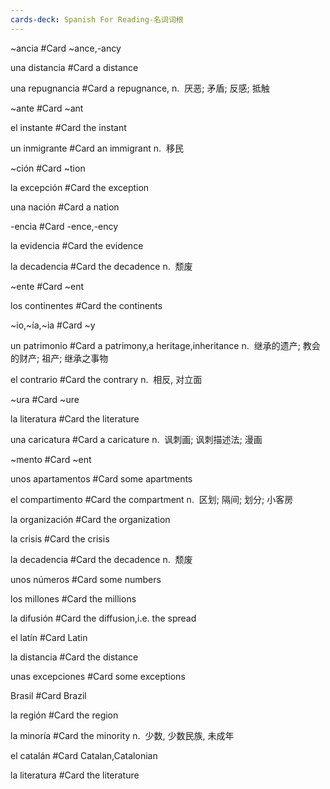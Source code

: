 ```yaml
---
cards-deck: Spanish For Reading-名词词根
---
```

~ancia #Card 
~ance,-ancy
 
una distancia #Card 
a distance

una repugnancia #Card 
a repugnance,
n.  厌恶; 矛盾; 反感; 抵触

~ante #Card 
~ant

el instante #Card 
the instant

un inmigrante #Card 
an immigrant 
n.  移民

~ción #Card 
~tion

la excepción  #Card 
the exception

una nación  #Card 
a nation

 -encia  #Card 
 -ence,-ency

la evidencia #Card 
the evidence

la decadencia #Card 
the decadence
n.  颓废 

~ente #Card 
~ent

los continentes #Card 
the continents

~io,~ía,~ia #Card 
~y

un patrimonio #Card 
a patrimony,a heritage,inheritance
n.  继承的遗产; 教会的财产; 祖产; 继承之事物

el contrario #Card 
the contrary
n.  相反, 对立面

~ura #Card 
~ure

la literatura #Card 
the literature

una caricatura #Card 
a caricature
n.  讽刺画; 讽刺描述法; 漫画

~mento #Card 
~ent

unos apartamentos #Card 
some apartments

el compartimento #Card 
the compartment
n.  区划; 隔间; 划分; 小客房

la organización #Card 
the organization

la crisis #Card 
the crisis

la decadencia #Card 
the decadence
n.  颓废

unos números #Card 
some numbers

los millones #Card 
the millions

la difusión #Card 
the diffusion,i.e. the spread

el latín #Card 
Latin

 la distancia #Card 
 the distance

unas excepciones #Card 
some exceptions

 Brasil #Card 
 Brazil
 
la región #Card 
the region

la minoría #Card 
the minority 
n.  少数, 少数民族, 未成年

el catalán #Card 
Catalan,Catalonian

la literatura #Card 
the literature






